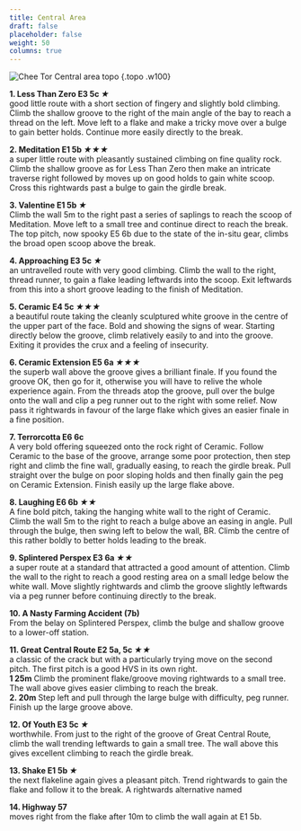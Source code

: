 ```yaml
---
title: Central Area
draft: false
placeholder: false
weight: 50
columns: true
---
```


![Chee Tor Central area topo](/img/peak/cheedale/CENTRAL.gif)
{.topo .w100}

**1. Less Than Zero E3 5c *&starf;***  
good little route with a short section of fingery and slightly bold climbing. Climb the shallow groove to the right of the main angle of the bay to reach a thread on the left. Move left to a flake and make a tricky move over a bulge to gain better holds. Continue more easily directly to the break.

**2. Meditation E1 5b  *&starf;&starf;&starf;***  
a super little route with pleasantly sustained climbing on fine quality rock. Climb the shallow groove as for Less Than Zero then make an intricate traverse right followed by moves up on good holds to gain white scoop. Cross this rightwards past a bulge to gain the girdle break.

**3. Valentine E1 5b *&starf;***  
Climb the wall 5m to the right past a series of saplings to reach the scoop of Meditation. Move left to a small tree and continue direct to reach the break. The top pitch, now spooky E5 6b due to the state of the in-situ gear, climbs the broad open scoop above the break.

**4. Approaching E3 5c *&starf;***  
an untravelled route with very good climbing. Climb the wall to the right, thread runner, to gain a flake leading leftwards into the scoop. Exit leftwards from this into a short groove leading to the finish of Meditation.

**5. Ceramic E4 5c *&starf;&starf;&starf;***  
a beautiful route taking the cleanly sculptured white groove in the centre of the upper part of the face. Bold and showing the signs of wear. Starting directly below the groove, climb relatively easily to and into the groove. Exiting it provides the crux and a feeling of insecurity.

**6. Ceramic Extension E5 6a *&starf;&starf;&starf;***  
the superb wall above the groove gives a brilliant finale. If you found the groove OK, then go for it, otherwise you will have to relive the whole experience again. From the threads atop the groove, pull over the bulge onto the wall and clip a peg runner out to the right with some relief. Now pass it rightwards in favour of the large flake which gives an easier finale in a fine position.

**7. Terrorcotta E6 6c**  
A very bold offering squeezed onto the rock right of Ceramic. Follow Ceramic to the base of the groove, arrange some poor protection, then step right and climb the fine wall, gradually easing, to reach the girdle break. Pull straight over the bulge on poor sloping holds and then finally gain the peg on Ceramic Extension. Finish easily up the large flake above.

**8. Laughing E6 6b *&starf;&starf;***  
A fine bold pitch, taking the hanging white wall to the right of Ceramic. Climb the wall 5m to the right to reach a bulge above an easing in angle. Pull through the bulge, then swing left to below the wall, BR. Climb the centre of this rather boldly to better holds leading to the break.

**9. Splintered Perspex E3 6a *&starf;&starf;***  
a super route at a standard that attracted a good amount of attention. Climb the wall to the right to reach a good resting area on a small ledge below the white wall. Move slightly rightwards and climb the groove slightly leftwards via a peg runner before continuing directly to the break.

**10. A Nasty Farming Accident (7b)**  
From the belay on Splintered Perspex, climb the bulge and shallow groove to a lower-off station.

**11. Great Central Route E2 5a, 5c *&starf;&starf;***  
a classic of the crack but with a particularly trying move on the second pitch. The first pitch is a good HVS in its own right.  
**1 25m** Climb the prominent flake/groove moving rightwards to a small tree. The wall above gives easier climbing to reach the break.  
**2. 20m** Step left and pull through the large bulge with difficulty, peg runner. Finish up the large groove above.

**12. Of Youth E3 5c *&starf;***  
worthwhile. From just to the right of the groove of Great Central Route, climb the wall trending leftwards to gain a small tree. The wall above this gives excellent climbing to reach the girdle break.

**13. Shake E1 5b *&starf;***  
the next flakeline again gives a pleasant pitch. Trend rightwards to gain the flake and follow it to the break. A rightwards alternative named

**14. Highway 57**  
moves right from the flake after 10m to climb the wall again at E1 5b.